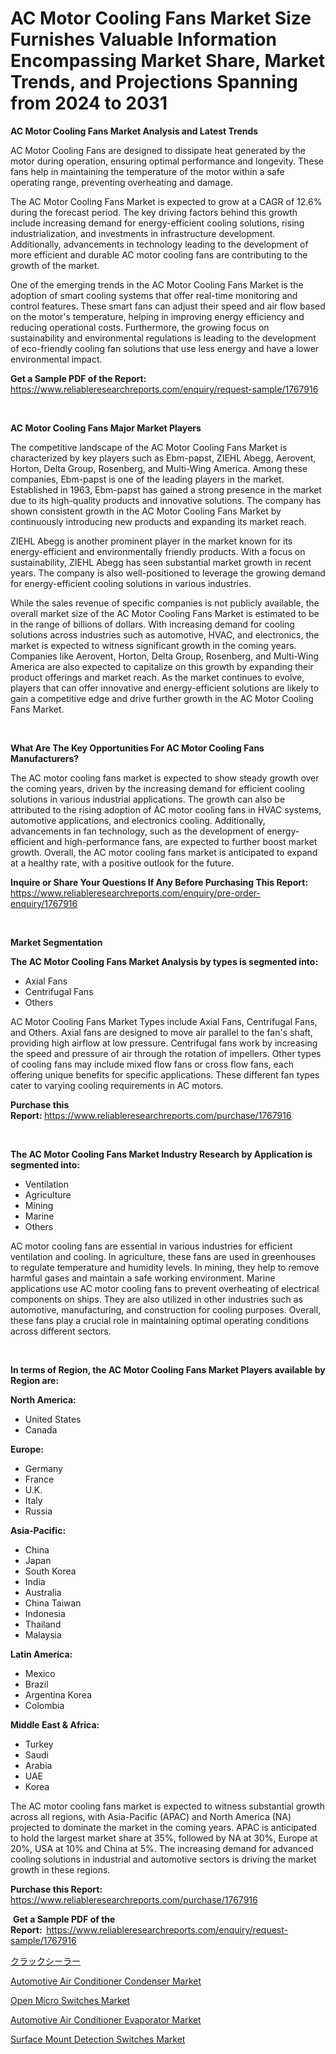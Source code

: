<p><h1>AC Motor Cooling Fans Market Size Furnishes Valuable Information Encompassing Market Share, Market Trends, and Projections Spanning from 2024 to 2031</h1></p><p><strong>AC Motor Cooling Fans Market Analysis and Latest Trends</strong></p>
<p><p>AC Motor Cooling Fans are designed to dissipate heat generated by the motor during operation, ensuring optimal performance and longevity. These fans help in maintaining the temperature of the motor within a safe operating range, preventing overheating and damage.</p><p>The AC Motor Cooling Fans Market is expected to grow at a CAGR of 12.6% during the forecast period. The key driving factors behind this growth include increasing demand for energy-efficient cooling solutions, rising industrialization, and investments in infrastructure development. Additionally, advancements in technology leading to the development of more efficient and durable AC motor cooling fans are contributing to the growth of the market.</p><p>One of the emerging trends in the AC Motor Cooling Fans Market is the adoption of smart cooling systems that offer real-time monitoring and control features. These smart fans can adjust their speed and air flow based on the motor's temperature, helping in improving energy efficiency and reducing operational costs. Furthermore, the growing focus on sustainability and environmental regulations is leading to the development of eco-friendly cooling fan solutions that use less energy and have a lower environmental impact.</p></p>
<p><strong>Get a Sample PDF of the Report:&nbsp;</strong> <a href="https://www.reliableresearchreports.com/enquiry/request-sample/1767916">https://www.reliableresearchreports.com/enquiry/request-sample/1767916</a></p>
<p>&nbsp;</p>
<p><strong>AC Motor Cooling Fans Major Market Players</strong></p>
<p><p>The competitive landscape of the AC Motor Cooling Fans Market is characterized by key players such as Ebm-papst, ZIEHL Abegg, Aerovent, Horton, Delta Group, Rosenberg, and Multi-Wing America. Among these companies, Ebm-papst is one of the leading players in the market. Established in 1963, Ebm-papst has gained a strong presence in the market due to its high-quality products and innovative solutions. The company has shown consistent growth in the AC Motor Cooling Fans Market by continuously introducing new products and expanding its market reach.</p><p>ZIEHL Abegg is another prominent player in the market known for its energy-efficient and environmentally friendly products. With a focus on sustainability, ZIEHL Abegg has seen substantial market growth in recent years. The company is also well-positioned to leverage the growing demand for energy-efficient cooling solutions in various industries.</p><p>While the sales revenue of specific companies is not publicly available, the overall market size of the AC Motor Cooling Fans Market is estimated to be in the range of billions of dollars. With increasing demand for cooling solutions across industries such as automotive, HVAC, and electronics, the market is expected to witness significant growth in the coming years. Companies like Aerovent, Horton, Delta Group, Rosenberg, and Multi-Wing America are also expected to capitalize on this growth by expanding their product offerings and market reach. As the market continues to evolve, players that can offer innovative and energy-efficient solutions are likely to gain a competitive edge and drive further growth in the AC Motor Cooling Fans Market.</p></p>
<p>&nbsp;</p>
<p><strong>What Are The Key Opportunities For AC Motor Cooling Fans Manufacturers?</strong></p>
<p><p>The AC motor cooling fans market is expected to show steady growth over the coming years, driven by the increasing demand for efficient cooling solutions in various industrial applications. The growth can also be attributed to the rising adoption of AC motor cooling fans in HVAC systems, automotive applications, and electronics cooling. Additionally, advancements in fan technology, such as the development of energy-efficient and high-performance fans, are expected to further boost market growth. Overall, the AC motor cooling fans market is anticipated to expand at a healthy rate, with a positive outlook for the future.</p></p>
<p><strong>Inquire or Share Your Questions If Any Before Purchasing This Report:</strong> <a href="https://www.reliableresearchreports.com/enquiry/pre-order-enquiry/1767916">https://www.reliableresearchreports.com/enquiry/pre-order-enquiry/1767916</a></p>
<p>&nbsp;</p>
<p><strong>Market Segmentation</strong></p>
<p><strong>The AC Motor Cooling Fans Market Analysis by types is segmented into:</strong></p>
<p><ul><li>Axial Fans</li><li>Centrifugal Fans</li><li>Others</li></ul></p>
<p><p>AC Motor Cooling Fans Market Types include Axial Fans, Centrifugal Fans, and Others. Axial fans are designed to move air parallel to the fan's shaft, providing high airflow at low pressure. Centrifugal fans work by increasing the speed and pressure of air through the rotation of impellers. Other types of cooling fans may include mixed flow fans or cross flow fans, each offering unique benefits for specific applications. These different fan types cater to varying cooling requirements in AC motors.</p></p>
<p><strong>Purchase this Report:&nbsp;</strong><a href="https://www.reliableresearchreports.com/purchase/1767916">https://www.reliableresearchreports.com/purchase/1767916</a></p>
<p>&nbsp;</p>
<p><strong>The AC Motor Cooling Fans Market Industry Research by Application is segmented into:</strong></p>
<p><ul><li>Ventilation</li><li>Agriculture</li><li>Mining</li><li>Marine</li><li>Others</li></ul></p>
<p><p>AC motor cooling fans are essential in various industries for efficient ventilation and cooling. In agriculture, these fans are used in greenhouses to regulate temperature and humidity levels. In mining, they help to remove harmful gases and maintain a safe working environment. Marine applications use AC motor cooling fans to prevent overheating of electrical components on ships. They are also utilized in other industries such as automotive, manufacturing, and construction for cooling purposes. Overall, these fans play a crucial role in maintaining optimal operating conditions across different sectors.</p></p>
<p>&nbsp;</p>
<p><strong>In terms of Region, the AC Motor Cooling Fans Market Players available by Region are:</strong></p>
<p>
    <p> <strong> North America: </strong>
        <ul>
            <li>United States</li>
            <li>Canada</li>
        </ul>
        </p> 
    <p> <strong> Europe: </strong>
        <ul>
            <li>Germany</li>
            <li>France</li>
            <li>U.K.</li>
            <li>Italy</li>
            <li>Russia</li>
        </ul>
        </p> 
    <p> <strong> Asia-Pacific: </strong>
        <ul>
            <li>China</li>
            <li>Japan</li>
            <li>South Korea</li>
            <li>India</li>
            <li>Australia</li>
            <li>China Taiwan</li>
            <li>Indonesia</li>
            <li>Thailand</li>
            <li>Malaysia</li>
        </ul>
        </p> 
    <p> <strong> Latin America: </strong>
        <ul>
            <li>Mexico</li>
            <li>Brazil</li>
            <li>Argentina Korea</li>
            <li>Colombia</li>
        </ul>
        </p> 
    <p> <strong> Middle East & Africa: </strong>
        <ul>
            <li>Turkey</li>
            <li>Saudi</li>
            <li>Arabia</li>
            <li>UAE</li>
            <li>Korea</li>
        </ul>
    </p>
    </p>
<p><p>The AC motor cooling fans market is expected to witness substantial growth across all regions, with Asia-Pacific (APAC) and North America (NA) projected to dominate the market in the coming years. APAC is anticipated to hold the largest market share at 35%, followed by NA at 30%, Europe at 20%, USA at 10% and China at 5%. The increasing demand for advanced cooling solutions in industrial and automotive sectors is driving the market growth in these regions.</p></p>
<p><strong>Purchase this Report: </strong><a href="https://www.reliableresearchreports.com/purchase/1767916">https://www.reliableresearchreports.com/purchase/1767916</a></p>
<p>&nbsp;<strong>Get a Sample PDF of the Report:&nbsp;&nbsp;</strong><a href="https://www.reliableresearchreports.com/enquiry/request-sample/1767916">https://www.reliableresearchreports.com/enquiry/request-sample/1767916</a></p>
<p><strong></strong></p>
<p><p><a href="https://github.com/one-cool-chick/Market-Research-Report-List-1/blob/main/543374513222.md">クラックシーラー</a></p><p><a href="https://issuu.com/reportprime-2/docs/automotive-air-conditioner-condenser-market-size-2">Automotive Air Conditioner Condenser Market</a></p><p><a href="https://github.com/danielneavesallisons03mba/Market-Research-Report-List-1/blob/main/open-micro-switches-market.md">Open Micro Switches Market</a></p><p><a href="https://issuu.com/reportprime-2/docs/automotive-air-conditioner-evaporator-market-size-">Automotive Air Conditioner Evaporator Market</a></p><p><a href="https://github.com/dimitrishawkinswaynenp91rgz/Market-Research-Report-List-2/blob/main/surface-mount-detection-switches-market.md">Surface Mount Detection Switches Market</a></p></p>